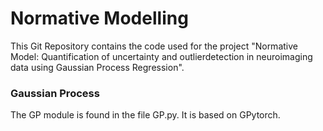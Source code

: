 # Normative Modelling
This Git Repository contains the code used for the project "Normative Model: Quantification of uncertainty and outlierdetection in neuroimaging data using Gaussian Process Regression".

### Gaussian Process
The GP module is found in the file GP.py. It is based on GPytorch. 

